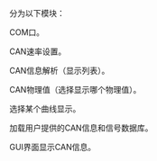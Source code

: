 分为以下模块：

COM口。

CAN速率设置。

CAN信息解析（显示列表）。

CAN物理值（选择显示哪个物理值）。

选择某个曲线显示。

加载用户提供的CAN信息和信号数据库。

GUI界面显示CAN信息。